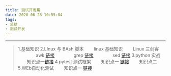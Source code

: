 ```yaml
---
title: 测试开发篇
date: 2020-06-28 10:55:04
tags:
- 总结
- 测试开发
---
```

---

> 1.基础知识
2.LInux 与 BAsh 脚本
    &emsp;&emsp;linux 基础知识
    &emsp;&emsp;Linux 三剑客
       &emsp;&emsp;&emsp;&emsp;awk [链接](https://josiah.top/2020/06/Linux-三剑客-awk/ )
       &emsp;&emsp;&emsp;&emsp;grep [链接](https://josiah.top/2020/06/Linux-三剑客-grep/ )
       &emsp;&emsp;&emsp;&emsp;sed [链接](https://josiah.top/2020/06/Linux-三剑客-sed/ )
3.python 实战 
    &emsp;&emsp;知识点一[链接](https://josiah.top/2020/06/python-实战知识点/ )
4.pytest 测试框架
   &emsp;&emsp;知识点一 [链接](https://josiah.top/2020/06/python-实战知识点/ )
   &emsp;&emsp;知识点二
5.WEb自动化测试
   &emsp;&emsp;知识点一 [链接](https://josiah.top/2020/07/Web自动化测试-知识点一/ )
